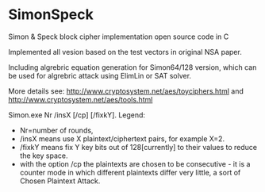 SimonSpeck
==========

Simon &amp; Speck block cipher implementation open source code in C

Implemented all vesion based on the test vectors in original NSA paper.

Including algrebric equation generation for Simon64/128 version, which can be used for algrebric attack using ElimLin or SAT solver. 

More details see:
http://www.cryptosystem.net/aes/toyciphers.html
and
http://www.cryptosystem.net/aes/tools.html


Simon.exe Nr /insX [/cp] [/fixkY]. Legend:
- Nr=number of rounds,
- /insX means use X plaintext/ciphertext pairs, for example X=2.
- /fixkY means fix Y key bits out of 128[currently] to their values to reduce the key space.
- with the option /cp the plaintexts are chosen to be consecutive - it is a counter mode in which different plaintexts differ very little, a sort of Chosen Plaintext Attack. 


